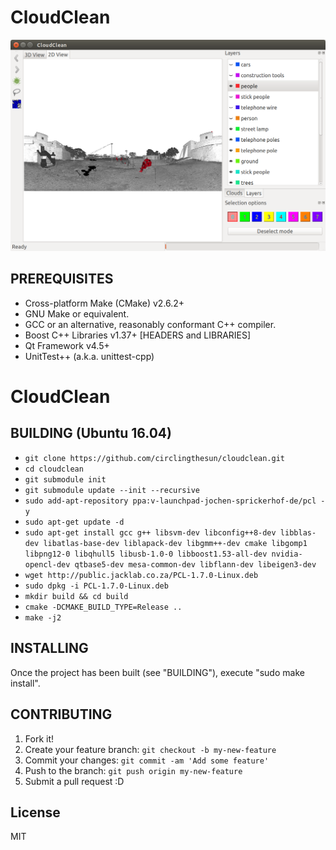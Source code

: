 # CloudClean
![Screenshot](docs/screenshot.png "Screenshot")

## PREREQUISITES

* Cross-platform Make (CMake) v2.6.2+
* GNU Make or equivalent.
* GCC or an alternative, reasonably conformant C++ compiler.
* Boost C++ Libraries v1.37+ [HEADERS and LIBRARIES]
* Qt Framework v4.5+
* UnitTest++ (a.k.a. unittest-cpp)
# CloudClean


## BUILDING (Ubuntu 16.04)
 
- ```git clone https://github.com/circlingthesun/cloudclean.git```
- ```cd cloudclean```
- ```git submodule init```
- ```git submodule update --init --recursive```
- ```sudo add-apt-repository ppa:v-launchpad-jochen-sprickerhof-de/pcl -y```
- ```sudo apt-get update -d```
- ```sudo apt-get install gcc g++ libsvm-dev libconfig++8-dev libblas-dev libatlas-base-dev liblapack-dev libgmm++-dev cmake libgomp1 libpng12-0 libqhull5 libusb-1.0-0 libboost1.53-all-dev nvidia-opencl-dev qtbase5-dev mesa-common-dev libflann-dev libeigen3-dev```
- ```wget http://public.jacklab.co.za/PCL-1.7.0-Linux.deb```
- ```sudo dpkg -i PCL-1.7.0-Linux.deb```
- ```mkdir build && cd build```
- ```cmake -DCMAKE_BUILD_TYPE=Release ..```
- ```make -j2```

## INSTALLING

 Once the project has been built (see "BUILDING"), execute "sudo make install".

## CONTRIBUTING

1. Fork it!
2. Create your feature branch: `git checkout -b my-new-feature`
3. Commit your changes: `git commit -am 'Add some feature'`
4. Push to the branch: `git push origin my-new-feature`
5. Submit a pull request :D

## License
MIT